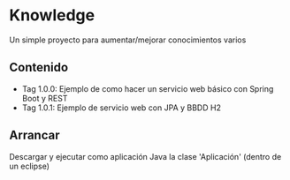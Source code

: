 # Knowledge
Un simple proyecto para aumentar/mejorar conocimientos varios

## Contenido

* Tag 1.0.0: Ejemplo de como hacer un servicio web básico con Spring Boot y REST
* Tag 1.0.1: Ejemplo de servicio web con JPA y BBDD H2

## Arrancar

Descargar y ejecutar como aplicación Java la clase 'Aplicación' (dentro de un eclipse)
